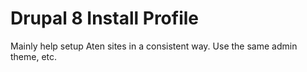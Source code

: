 # Drupal 8 Install Profile
Mainly help setup Aten sites in a consistent way. Use the same admin theme, etc.
